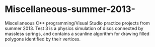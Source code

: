 # Miscellaneous-summer-2013-
Miscellaneous C++ programming/Visual Studio practice projects from summer 2013. Test 3 is a physics simulation of discs connected by massless springs, and contains a scanline algorithm for drawing filled polygons identified by their vertices.
